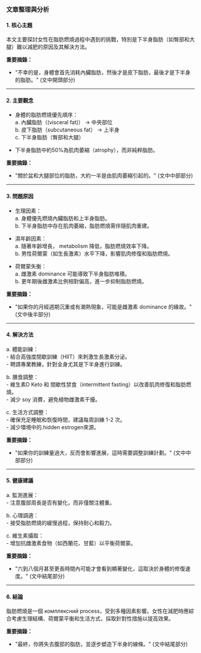 ### 文章整理與分析

#### 1. 核心主題  
本文主要探討女性在脂肪燃燒過程中遇到的挑戰，特別是下半身脂肪（如臀部和大腿）難以減肥的原因及其解決方法。  

**重要摘錄：**  
- "不幸的是，身體會首先消耗內臟脂肪，然後才是皮下脂肪，最後才是下半身的脂肪。" (文中開頭部分)

---

#### 2. 主要觀念  
- 身體的脂肪燃燒優先順序：  
    a. 內臟脂肪（(visceral fat)） → 中央部位  
    b. 皮下脂肪（subcutaneous fat） → 上半身  
    c. 下半身脂肪（臀部和大腿）  

- 下半身脂肪中約50%為肌肉萎縮（atrophy），而非純粹脂肪。  

**重要摘錄：**  
- "關於盆和大腿部位的脂肪，大約一半是由肌肉萎縮引起的。" (文中中部部分)

---

#### 3. 問題原因  
- 生理因素：  
    a. 身體優先燃燒內臟脂肪和上半身脂肪。  
    b. 下半身脂肪中存在肌肉萎縮，脂肪燃燒需伴隨肌肉重建。  

- 濕年齡因素：  
    a. 隨著年齡增長， metabolism 降低，脂肪燃燒效率下降。  
    b. 男性荷爾蒙（如生長激素）水平下降，影響肌肉修復和脂肪燃燒。  

- 荷爾蒙失衡：  
    a. 雌激素 dominance 可能導致下半身脂肪堆積。  
    b. 更年期後雌激素比例相對偏高，進一步抑制脂肪燃燒。  

**重要摘錄：**  
- "如果你的月經週期沉重或有潮熱現象，可能是雌激素 dominance 的緣故。" (文中後半部分)

---

#### 4. 解決方法  
a. 體能訓練：  
    - 結合高強度間歇訓練（HIIT）來刺激生長激素分泌。  
    - 聘請專業教練，針對全身尤其是下半身進行訓練。  

b. 膳食調整：  
    - 維生素D Keto 和 間歇性禁食（intermittent fasting）以改善肌肉修復和脂肪燃燒。  
    - 減少 soy 消費，避免植物雌激素干擾。  

c. 生活方式調整：  
    - 確保充足睡眠和恢復時間，建議每周訓練 1-2 次。  
    - 減少環境中的.hidden estrogen來源。  

**重要摘錄：**  
- "如果你的訓練量過大，反而會影響進展，這時需要調整訓練計劃。" (文中中部部分)

---

#### 5. 健康建議  
a. 監測進展：  
    - 注意腹部周長是否有變化，而非僅關注體重。  

b. 心理調適：  
    - 接受脂肪燃燒的緩慢過程，保持耐心和毅力。  

c. 維生素攝取：  
    - 增加抗雌激素食物（如西蘭花、甘藍）以平衡荷爾蒙。  

**重要摘錄：**  
- "六到八個月甚至更長時間內可能才會看到顯著變化，這取決於身體的修復速度。" (文中結尾部分)

---

#### 6. 結論  
脂肪燃燒是一個 комплексний process，受到多種因素影響。女性在減肥時應綜合考慮生理結構、荷爾蒙平衡和生活方式，採取針對性措施以提高效果。  

**重要摘錄：**  
- "最終，你將失去腹部的脂肪，並逐步塑造下半身的線條。" (文中結尾部分)